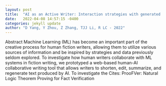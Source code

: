 ```yaml
---
layout: post
title:  "AI as an Active Writer: Interaction strategies with generated text in human-AI collaborative fiction writing"
date:   2022-04-08 14:57:15 -0400
categories: jekyll update
author: "D Yang, Y Zhou, Z Zhang, TJJ Li, R LC - 2022"
---
```

Abstract Machine Learning (ML) has become an important part of the creative process for human fiction writers, allowing them to utilize various sources of information and be inspired by strategies and data previously seldom explored. To investigate how human writers collaborate with ML systems in fiction writing, we prototyped a web-based human-AI collaborative writing tool that allows writers to shorten, edit, summarize, and regenerate text produced by AI. To investigate the Cites: ProoFVer: Natural Logic Theorem Proving for Fact Verification